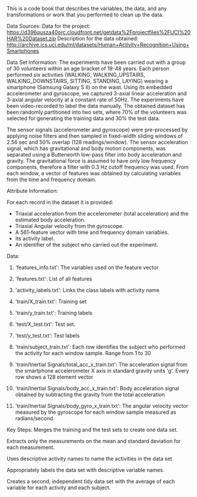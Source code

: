 This is a code book that describes the variables, the data, and any transformations or work that you performed to clean up the data.

Data Sources:
Data for the project: https://d396qusza40orc.cloudfront.net/getdata%2Fprojectfiles%2FUCI%20HAR%20Dataset.zip 
Description for the data obtained: http://archive.ics.uci.edu/ml/datasets/Human+Activity+Recognition+Using+Smartphones 

Data Set Information:
The experiments have been carried out with a group of 30 volunteers within an age bracket of 19-48 years. Each person performed six activities (WALKING, WALKING_UPSTAIRS, WALKING_DOWNSTAIRS, SITTING, STANDING, LAYING) wearing a smartphone (Samsung Galaxy S II) on the waist. Using its embedded accelerometer and gyroscope, we captured 3-axial linear acceleration and 3-axial angular velocity at a constant rate of 50Hz. The experiments have been video-recorded to label the data manually. The obtained dataset has been randomly partitioned into two sets, where 70% of the volunteers was selected for generating the training data and 30% the test data. 

The sensor signals (accelerometer and gyroscope) were pre-processed by applying noise filters and then sampled in fixed-width sliding windows of 2.56 sec and 50% overlap (128 readings/window). The sensor acceleration signal, which has gravitational and body motion components, was separated using a Butterworth low-pass filter into body acceleration and gravity. The gravitational force is assumed to have only low frequency components, therefore a filter with 0.3 Hz cutoff frequency was used. From each window, a vector of features was obtained by calculating variables from the time and frequency domain. 

Attribute Information:

For each record in the dataset it is provided: 
- Triaxial acceleration from the accelerometer (total acceleration) and the estimated body acceleration. 
- Triaxial Angular velocity from the gyroscope. 
- A 561-feature vector with time and frequency domain variables. 
- Its activity label. 
- An identifier of the subject who carried out the experiment.

Data:
1) 'features_info.txt': The variables used on the feature vector

2) 'features.txt': List of all features

3) 'activity_labels.txt': Links the class labels with activity name

4) 'train/X_train.txt': Training set

5) 'train/y_train.txt': Training labels

6) 'test/X_test.txt': Test set.

7) 'test/y_test.txt': Test labels

8) 'train/subject_train.txt': Each row identifies the subject who performed the activity for each window sample. Range  from 1 to 30

9) 'train/Inertial Signals/total_acc_x_train.txt': The acceleration signal from the smartphone accelerometer X axis in standard gravity units 'g'. Every row shows a 128 element vector

10) 'train/Inertial Signals/body_acc_x_train.txt': Body acceleration signal obtained by subtracting the gravity from the total acceleration

11) 'train/Inertial Signals/body_gyro_x_train.txt': The angular velocity vector measured by the gyroscope for each window sample measured as radians/second.

Key Steps:
Merges the training and the test sets to create one data set.

Extracts only the measurements on the mean and standard deviation for each measurement. 

Uses descriptive activity names to name the activities in the data set

Appropriately labels the data set with descriptive variable names. 

Creates a second, independent tidy data set with the average of each variable for each activity and each subject. 



